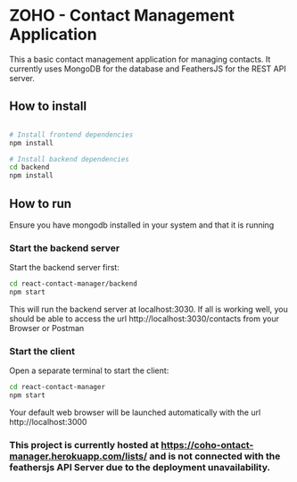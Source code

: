 # ZOHO - Contact Management Application
This a basic contact management application for managing contacts. It currently uses MongoDB for the database and FeathersJS for the REST API server.


##  How to install

```bash

# Install frontend dependencies
npm install

# Install backend dependencies
cd backend
npm install
```


## How to run
Ensure you have mongodb installed in your system and that it is running

### Start the backend server
Start the backend server first:

```bash
cd react-contact-manager/backend
npm start
```
This will run the backend server at localhost:3030. If all is working well, you should be able to access the url http://localhost:3030/contacts from your Browser or Postman

### Start the client
Open a separate terminal to start the client:

```bash
cd react-contact-manager
npm start
```

Your default web browser will be launched automatically with the url http://localhost:3000

### This project is currently hosted at https://coho-ontact-manager.herokuapp.com/lists/ and is not connected with the feathersjs API Server due to the deployment unavailability.


